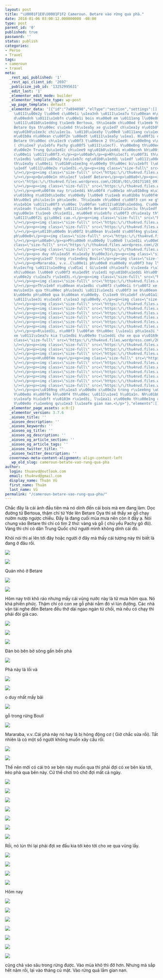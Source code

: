 ```yaml
---
layout: post
title: "\U0001F1E8\U0001F1F2 Cameroun. Betare vào rừng qua phà."
date: 2018-01-06 03:00:12.000000000 -08:00
type: post
parent_id: '0'
published: true
password: ''
status: publish
categories:
- Perso
- Travel
tags:
- cameroun
- travel
meta:
  _rest_api_published: '1'
  _rest_api_client_id: '2697'
  _publicize_job_id: '13252995631'
  _edit_last: '1'
  _elementor_edit_mode: builder
  _elementor_template_type: wp-post
  _wp_page_template: default
  _elementor_data: '[{"id":"7a894098","elType":"section","settings":[],"elements":[{"id":"22ecb702","elType":"column","settings":{"_column_size":100},"elements":[{"id":"1d469bcd","elType":"widget","settings":{"editor":"<p>Ch\u1eafc
    \u0111\u00e2y l\u00e0 c\u00e1i \u1ea3nh \u0111\u1ea7u ti\u00ean m\u00e0 n\u00f3
    d\u00ednh \u0111\u1ebfn c\u00e1i bois m\u00e0 em \u0111ang l\u00e0m. D\u1ecdc
    \u0111\u01b0\u1eddng t\u1eeb Bertoua, th\u1eadm ch\u00ed t\u1eeb Yde l\u00ean
    Betare Oya th\u00ec s\u1ebd th\u1ea5y xe g\u1ed7 ch\u1ea1y n\u01b0\u1eddm n\u01b0\u1ee3p
    ng\u01b0\u1ee3c chi\u1ec1u. \u0110\u1ea5y l\u00e0 \u0111ang cu\u1ed1i m\u00f9a
    m\u01b0a n\u00ean c\u00f2n \u00edt \u0111\u1ea5y \u1ea1. N\u00f3i chung v\u00e0o
    Betare th\u00ec ch\u1ec9 c\u00f3 t\u00ecm 2 th\u1ee9: v\u00e0ng v\u00e0 g\u1ed7
    ( ch\u1ee7 y\u1ebfu Pachy g\u00f5 \u0111\u1ecf). V\u00e0ng th\u00ec ch\u1ec9 c\u00f3
    d\u00e2n Trung Qu\u1ed1c ch\u1ee9 ng\u01b0\u1eddi m\u00ecnh kh\u00f4ng d\u00ednh
    c\u00e1i \u0111\u00f3.<\/p><p>\u00a0<\/p><p>Kh\u1ecfi n\u00f3i th\u00ec ai l\u00ean
    t\u1edbi \u0111\u00e2y ho\u1eb7c ng\u01b0\u1eddi \u1edf \u0111\u00e2y m\u00e0
    th\u1ea5y c\u00e1i t\u01b0\u1ee3ng n\u00e0y th\u00ec bi\u1ebft l\u00e0 \u0111ang
    \u1edf \u0111\u00e2u r\u1ed3i.<\/p><p><img class=\"size-full\" src=\"https:\/\/thu4nvd.files.wordpress.com\/2018\/01\/20171103_0844292103375542.jpg?w=1100\"
    \/><\/p><p><img class=\"size-full\" src=\"https:\/\/thu4nvd.files.wordpress.com\/2018\/01\/20171103_0909542144842125.jpg?w=1100\"
    \/><\/p><p>Qu\u00e1n nh\u1ecf \u1edf Betare<\/p><p>\u00a0<\/p><p><img class=\"size-full\"
    src=\"https:\/\/thu4nvd.files.wordpress.com\/2018\/01\/20171103_0915201482285788.jpg?w=1100\"
    \/><\/p><p><img class=\"size-full\" src=\"https:\/\/thu4nvd.files.wordpress.com\/2018\/01\/20171103_0915261784205815.jpg?w=1100\"
    \/><\/p><p>H\u00f4m nay tr\u1eddi kh\u00f4 r\u00e1o nh\u01b0ng m\u1ea5y c\u00e1i
    v\u0169ng n\u01b0\u1edbc n\u00e0y l\u00e0 t\u1eeb m\u01b0a h\u00f4m qua. N\u00f3
    kh\u00e1 phi\u1ec1n ph\u1ee9c. Th\u1eadm ch\u00ed c\u00f3 con xe g\u1ed7 ph\u1ea3i
    n\u1eb1m \u0111\u00f3 v\u00ec l\u00fan \u0111\u01b0\u1eddng. C\u00e1c nh\u00e0
    v\u1eadn t\u1ea3i nghe \u0111\u1ebfn Betare \u0111\u1ec1u th\u1edf d\u00e0i ngao
    ng\u00e1n t\u1eeb ch\u1ed1i, m\u00e0 n\u1ebfu c\u00f3 ch\u1ea1y th\u00ec ph\u1ea3i
    \u0111\u00f2i gi\u00e1 cao.<\/p><p><img class=\"size-full\" src=\"https:\/\/thu4nvd.files.wordpress.com\/2018\/01\/20171103_0915341221854901.jpg?w=1100\"
    \/><\/p><p><img class=\"size-full\" src=\"https:\/\/thu4nvd.files.wordpress.com\/2018\/01\/20171103_101055193455045.jpg?w=1100\"
    \/><\/p><p><img class=\"size-full\" src=\"https:\/\/thu4nvd.files.wordpress.com\/2018\/01\/20171103_101105603609095.jpg?w=1100\"
    \/><\/p><p>\u0110\u00e0n b\u00f2 b\u00ean b\u1edd s\u00f4ng g\u1ea7n b\u1ebfn
    ph\u00e0<\/p><p><img class=\"size-full\" src=\"https:\/\/thu4nvd.files.wordpress.com\/2018\/01\/20171103_101737574287299.jpg?w=1100\"
    \/><\/p><p>\u00a0<\/p><p>Ph\u00e0 n\u00e0y l\u00e0 l\u1ed1i v\u00e0<\/p><p><img
    class=\"size-full\" src=\"https:\/\/thu4nvd.files.wordpress.com\/2018\/01\/20171103_11070915583999.jpg?w=1100\"
    \/><\/p><p><img class=\"size-full\" src=\"https:\/\/thu4nvd.files.wordpress.com\/2018\/01\/20171103_110803680740764.jpg?w=1100\"
    \/><\/p><p>o duy nh\u1ea5t m\u1ea5y b\u00e3i<\/p><p><img class=\"size-full\" src=\"https:\/\/thu4nvd.files.wordpress.com\/2018\/01\/20171103_1107411553996873.jpg?w=1100\"
    \/><\/p><p>g\u1ed7 trong r\u1eebng Bouli<\/p><p><img class=\"size-full\" src=\"https:\/\/thu4nvd.files.wordpress.com\/2018\/01\/20171103_113349907903875.jpg?w=1100\"
    \/><\/p><p>Mararaba, v.v..C\u00e1i ph\u00e0 n\u00e0y n\u00f3 hay l\u00e0 b\u1ecb
    h\u1ecfng \u0111\u1ed9ng c\u01a1 ( Gi\u1edd ch\u1eafc s\u1eeda r\u1ed3i). T\u1ea5t
    nhi\u00ean l\u00e0 c\u00f3 m\u1ed9t s\u1ed1 ng\u01b0\u1eddi kh\u00f4ng mu\u1ed1n
    x\u00e2y c\u1ea7u r\u1ed3i.<\/p><p><img class=\"size-full\" src=\"https:\/\/thu4nvd.files.wordpress.com\/2018\/01\/20171103_110817156390177.jpg?w=1100\"
    \/><\/p><p><img class=\"size-full\" src=\"https:\/\/thu4nvd.files.wordpress.com\/2018\/01\/20171103_1109521535434263.jpg?w=1100\"
    \/><\/p><p>Th\u1ebf n\u00ean m\u1edbi c\u00f3 c\u00e1i tr\u00f2 xe b\u00ean n\u00e0y
    mu\u1ed1n qua th\u00ec ph\u1ea3i \u0111\u1ee3i c\u00f3 xe b\u00ean kia t\u1edbi,
    k\u00e9o ph\u00e0 qua b\u00ean n\u00e0y. C\u1ee9 th\u1ebf ch\u01a1i tr\u00f2 ch\u1edd
    \u0111\u1ee3i m\u1ea5t c\u1ea3 ng\u00e0y.<\/p><p><img class=\"size-full\" src=\"https:\/\/thu4nvd.files.wordpress.com\/2018\/01\/20171103_113453422396423.jpg?w=1100\"
    \/><\/p><p><img class=\"size-full\" src=\"https:\/\/thu4nvd.files.wordpress.com\/2018\/01\/20171103_1136091662735380.jpg?w=1100\"
    \/><\/p><p><img class=\"size-full\" src=\"https:\/\/thu4nvd.files.wordpress.com\/2018\/01\/20171103_12180847752379.jpg?w=1100\"
    \/><\/p><p><img class=\"size-full\" src=\"https:\/\/thu4nvd.files.wordpress.com\/2018\/01\/20171103_113612723903065.jpg?w=1100\"
    \/><\/p><p><img class=\"size-full\" src=\"https:\/\/thu4nvd.files.wordpress.com\/2018\/01\/20171103_121655527178424.jpg?w=1100\"
    \/><\/p><p><img class=\"size-full\" src=\"https:\/\/thu4nvd.files.wordpress.com\/2018\/01\/20171103_113625461515438.jpg?w=1100\"
    \/><\/p><p><img class=\"size-full\" src=\"https:\/\/thu4nvd.files.wordpress.com\/2018\/01\/20171103_124143544465767.jpg?w=1100\"
    \/><\/p><p>R\u1ed3i, n\u00f3 l\u00fan th\u00ec l\u1ea1i ph\u1ea3i \u0111\u1ee3i
    xe \u0111\u1ea7u kia t\u1edbi k\u00e9o t\u1eddi cho xe qua v\u0169ng l\u1ea7y.<\/p><p>\u00a0<\/p><p><img
    class=\"size-full\" src=\"https:\/\/thu4nvd.files.wordpress.com\/2018\/01\/20171103_1249051285366204.jpg?w=1100\"
    \/><\/p><p><img class=\"size-full\" src=\"https:\/\/thu4nvd.files.wordpress.com\/2018\/01\/20171103_1252361301927923.jpg?w=1100\"
    \/><\/p><p><img class=\"size-full\" src=\"https:\/\/thu4nvd.files.wordpress.com\/2018\/01\/20171103_1246191920968029.jpg?w=1100\"
    \/><\/p><p><img class=\"size-full\" src=\"https:\/\/thu4nvd.files.wordpress.com\/2018\/01\/20171103_1310156852049.jpg?w=1100\"
    \/><\/p><p>H\u00f4m nay<\/p><p><img class=\"size-full\" src=\"https:\/\/thu4nvd.files.wordpress.com\/2018\/01\/20171103_1744262112945486.jpg?w=1100\"
    \/><\/p><p><img class=\"size-full\" src=\"https:\/\/thu4nvd.files.wordpress.com\/2018\/01\/20171103_17524243715737.jpg?w=1100\"
    \/><\/p><p><img class=\"size-full\" src=\"https:\/\/thu4nvd.files.wordpress.com\/2018\/01\/20171103_16572723869384.jpg?w=1100\"
    \/><\/p><p><img class=\"size-full\" src=\"https:\/\/thu4nvd.files.wordpress.com\/2018\/01\/20171103_1744221654654235.jpg?w=1100\"
    \/><\/p><p><img class=\"size-full\" src=\"https:\/\/thu4nvd.files.wordpress.com\/2018\/01\/20171103_173656444366400.jpg?w=1100\"
    \/><\/p><p><img class=\"size-full\" src=\"https:\/\/thu4nvd.files.wordpress.com\/2018\/01\/20171103_134018481543054.jpg?w=1100\"
    \/><\/p><p><img class=\"size-full\" src=\"https:\/\/thu4nvd.files.wordpress.com\/2018\/01\/20171103_1445361655315779.jpg?w=1100\"
    \/><\/p><p>c\u0169ng ch\u1ea3 v\u00e0o s\u00e2u trong r\u1eebng \u0111\u01b0\u1ee3c.
    V\u00e0o m\u00f9a kh\u00f4 th\u00ec \u0111\u1ee1 h\u01a1n. Nh\u01b0ng m\u00e0
    s\u1eafp h\u1ebft n\u0103m r\u1ed3i, l\u1ea1i v\u00e0o th\u00e1ng c\u1ee7 m\u1eadt.
    V\u00e0o r\u1eebng qu\u1ea3 l\u1eafm gian nan.<\/p>"},"elements":[],"widgetType":"text-editor"}],"isInner":false}],"isInner":false}]'
  _elementor_page_assets: a:0:{}
  _elementor_version: 3.7.6
  _aioseo_title: ''
  _aioseo_description: ''
  _aioseo_keywords: ''
  _aioseo_og_title: ''
  _aioseo_og_description: ''
  _aioseo_og_article_section: ''
  _aioseo_og_article_tags: ''
  _aioseo_twitter_title: ''
  _aioseo_twitter_description: ''
  covernews-meta-content-alignment: align-content-left
  _wp_old_slug: cameroun-betate-vao-rung-qua-pha
author:
  login: thuanvd@outlook.com
  email: thu4nvd@gmail.com
  display_name: Thuận Vũ
  first_name: Thuận
  last_name: Vũ
permalink: "/cameroun-betare-vao-rung-qua-pha/"
---
```

<p>Chắc đây là cái ảnh đầu tiên mà nó dính đến cái bois mà em đang làm. Dọc đường từ Bertoua, thậm chí từ Yde lên Betare Oya thì sẽ thấy xe gỗ chạy nườm nượp ngược chiều. Đấy là đang cuối mùa mưa nên còn ít đấy ạ. Nói chung vào Betare thì chỉ có tìm 2 thứ: vàng và gỗ ( chủ yếu Pachy gõ đỏ). Vàng thì chỉ có dân Trung Quốc chứ người mình không dính cái đó.</p>
<p>Khỏi nói thì ai lên tới đây hoặc người ở đây mà thấy cái tượng này thì biết là đang ở đâu rồi.</p>
<p><img src="{{ site.baseurl }}/assets/2018/01/20171103_0844292103375542.jpg?w=1100" /></p>
<p><img src="{{ site.baseurl }}/assets/2018/01/20171103_0909542144842125.jpg?w=1100" /></p>
<p>Quán nhỏ ở Betare</p>
<p><img src="{{ site.baseurl }}/assets/2018/01/20171103_0915201482285788.jpg?w=1100" /></p>
<p><img src="{{ site.baseurl }}/assets/2018/01/20171103_0915261784205815.jpg?w=1100" /></p>
<p>Hôm nay trời khô ráo nhưng mấy cái vũng nước này là từ mưa hôm qua. Nó khá phiền phức. Thậm chí có con xe gỗ phải nằm đó vì lún đường. Các nhà vận tải nghe đến Betare đều thở dài ngao ngán từ chối, mà nếu có chạy thì phải đòi giá cao.</p>
<p><img src="{{ site.baseurl }}/assets/2018/01/20171103_0915341221854901.jpg?w=1100" /></p>
<p><img src="{{ site.baseurl }}/assets/2018/01/20171103_101055193455045.jpg?w=1100" /></p>
<p><img src="{{ site.baseurl }}/assets/2018/01/20171103_101105603609095.jpg?w=1100" /></p>
<p>Đàn bò bên bờ sông gần bến phà</p>
<p><img src="{{ site.baseurl }}/assets/2018/01/20171103_101737574287299.jpg?w=1100" /></p>
<p>Phà này là lối và</p>
<p><img src="{{ site.baseurl }}/assets/2018/01/20171103_11070915583999.jpg?w=1100" /></p>
<p><img src="{{ site.baseurl }}/assets/2018/01/20171103_110803680740764.jpg?w=1100" /></p>
<p>o duy nhất mấy bãi</p>
<p><img src="{{ site.baseurl }}/assets/2018/01/20171103_1107411553996873.jpg?w=1100" /></p>
<p>gỗ trong rừng Bouli</p>
<p><img src="{{ site.baseurl }}/assets/2018/01/20171103_113349907903875.jpg?w=1100" /></p>
<p>Mararaba, v.v..Cái phà này nó hay là bị hỏng động cơ ( Giờ chắc sửa rồi). Tất nhiên là có một số người không muốn xây cầu rồi.</p>
<p><img src="{{ site.baseurl }}/assets/2018/01/20171103_110817156390177.jpg?w=1100" /></p>
<p><img src="{{ site.baseurl }}/assets/2018/01/20171103_1109521535434263.jpg?w=1100" /></p>
<p>Thế nên mới có cái trò xe bên này muốn qua thì phải đợi có xe bên kia tới, kéo phà qua bên này. Cứ thế chơi trò chờ đợi mất cả ngày.</p>
<p><img src="{{ site.baseurl }}/assets/2018/01/20171103_113453422396423.jpg?w=1100" /></p>
<p><img src="{{ site.baseurl }}/assets/2018/01/20171103_1136091662735380.jpg?w=1100" /></p>
<p><img src="{{ site.baseurl }}/assets/2018/01/20171103_12180847752379.jpg?w=1100" /></p>
<p><img src="{{ site.baseurl }}/assets/2018/01/20171103_113612723903065.jpg?w=1100" /></p>
<p><img src="{{ site.baseurl }}/assets/2018/01/20171103_121655527178424.jpg?w=1100" /></p>
<p><img src="{{ site.baseurl }}/assets/2018/01/20171103_113625461515438.jpg?w=1100" /></p>
<p><img src="{{ site.baseurl }}/assets/2018/01/20171103_124143544465767.jpg?w=1100" /></p>
<p>Rồi, nó lún thì lại phải đợi xe đầu kia tới kéo tời cho xe qua vũng lầy.</p>
<p><img src="{{ site.baseurl }}/assets/2018/01/20171103_1249051285366204.jpg?w=1100" /></p>
<p><img src="{{ site.baseurl }}/assets/2018/01/20171103_1252361301927923.jpg?w=1100" /></p>
<p><img src="{{ site.baseurl }}/assets/2018/01/20171103_1246191920968029.jpg?w=1100" /></p>
<p><img src="{{ site.baseurl }}/assets/2018/01/20171103_1310156852049.jpg?w=1100" /></p>
<p>Hôm nay</p>
<p><img src="{{ site.baseurl }}/assets/2018/01/20171103_1744262112945486.jpg?w=1100" /></p>
<p><img src="{{ site.baseurl }}/assets/2018/01/20171103_17524243715737.jpg?w=1100" /></p>
<p><img src="{{ site.baseurl }}/assets/2018/01/20171103_16572723869384.jpg?w=1100" /></p>
<p><img src="{{ site.baseurl }}/assets/2018/01/20171103_1744221654654235.jpg?w=1100" /></p>
<p><img src="{{ site.baseurl }}/assets/2018/01/20171103_173656444366400.jpg?w=1100" /></p>
<p><img src="{{ site.baseurl }}/assets/2018/01/20171103_134018481543054.jpg?w=1100" /></p>
<p><img src="{{ site.baseurl }}/assets/2018/01/20171103_1445361655315779.jpg?w=1100" /></p>
<p>cũng chả vào sâu trong rừng được. Vào mùa khô thì đỡ hơn. Nhưng mà sắp hết năm rồi, lại vào tháng củ mật. Vào rừng quả lắm gian nan.</p>
